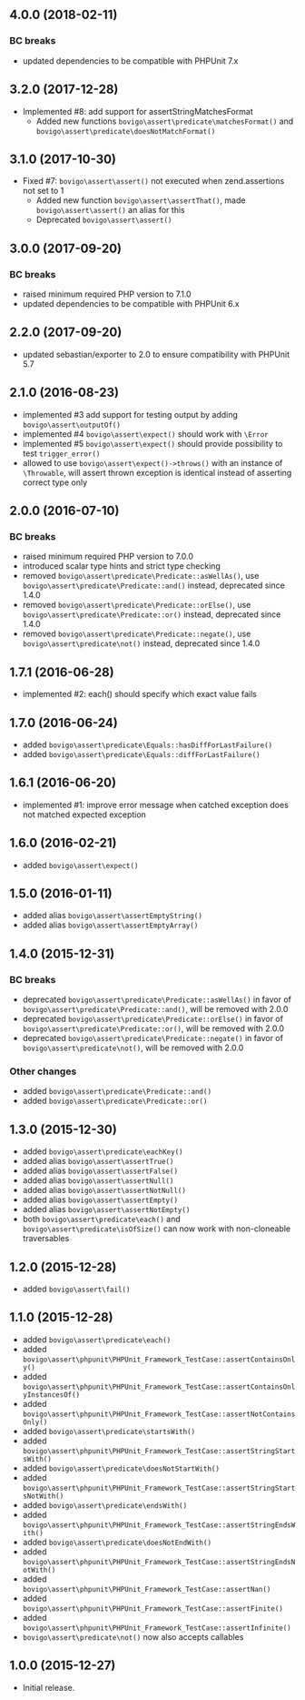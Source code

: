 4.0.0 (2018-02-11)
------------------

### BC breaks

  * updated dependencies to be compatible with PHPUnit 7.x


3.2.0 (2017-12-28)
------------------

  * Implemented #8: add support for assertStringMatchesFormat
    * Added new functions `bovigo\assert\predicate\matchesFormat()` and `bovigo\assert\predicate\doesNotMatchFormat()`


3.1.0 (2017-10-30)
------------------

  * Fixed #7: `bovigo\assert\assert()` not executed when zend.assertions not set to 1
    * Added new function `bovigo\assert\assertThat()`, made `bovigo\assert\assert()` an alias for this
    * Deprecated `bovigo\assert\assert()`


3.0.0 (2017-09-20)
------------------

### BC breaks

  * raised minimum required PHP version to 7.1.0
  * updated dependencies to be compatible with PHPUnit 6.x


2.2.0 (2017-09-20)
------------------

  * updated sebastian/exporter to 2.0 to ensure compatibility with PHPUnit 5.7


2.1.0 (2016-08-23)
------------------

  * implemented #3 add support for testing output by adding `bovigo\assert\outputOf()`
  * implemented #4 `bovigo\assert\expect()` should work with `\Error`
  * implemented #5 `bovigo\assert\expect()` should provide possibility to test `trigger_error()`
  * allowed to use `bovigo\assert\expect()->throws()` with an instance of `\Throwable`, will assert thrown exception is identical instead of asserting correct type only


2.0.0 (2016-07-10)
------------------

### BC breaks

  * raised minimum required PHP version to 7.0.0
  * introduced scalar type hints and strict type checking
  * removed `bovigo\assert\predicate\Predicate::asWellAs()`, use `bovigo\assert\predicate\Predicate::and()` instead, deprecated since 1.4.0
  * removed `bovigo\assert\predicate\Predicate::orElse()`, use `bovigo\assert\predicate\Predicate::or()` instead, deprecated since 1.4.0
  * removed `bovigo\assert\predicate\Predicate::negate()`, use `bovigo\assert\predicate\not()` instead, deprecated since 1.4.0


1.7.1 (2016-06-28)
------------------

  * implemented #2: each() should specify which exact value fails


1.7.0 (2016-06-24)
------------------

  * added `bovigo\assert\predicate\Equals::hasDiffForLastFailure()`
  * added `bovigo\assert\predicate\Equals::diffForLastFailure()`


1.6.1 (2016-06-20)
------------------

  * implemented #1: improve error message when catched exception does not matched expected exception


1.6.0 (2016-02-21)
------------------

  * added `bovigo\assert\expect()`


1.5.0 (2016-01-11)
------------------

  * added alias `bovigo\assert\assertEmptyString()`
  * added alias `bovigo\assert\assertEmptyArray()`


1.4.0 (2015-12-31)
------------------

### BC breaks

  * deprecated `bovigo\assert\predicate\Predicate::asWellAs()` in favor of `bovigo\assert\predicate\Predicate::and()`, will be removed with 2.0.0
  * deprecated `bovigo\assert\predicate\Predicate::orElse()` in favor of `bovigo\assert\predicate\Predicate::or()`, will be removed with 2.0.0
  * deprecated `bovigo\assert\predicate\Predicate::negate()` in favor of `bovigo\assert\predicate\not()`, will be removed with 2.0.0


### Other changes

  * added `bovigo\assert\predicate\Predicate::and()`
  * added `bovigo\assert\predicate\Predicate::or()`


1.3.0 (2015-12-30)
------------------

  * added `bovigo\assert\predicate\eachKey()`
  * added alias `bovigo\assert\assertTrue()`
  * added alias `bovigo\assert\assertFalse()`
  * added alias `bovigo\assert\assertNull()`
  * added alias `bovigo\assert\assertNotNull()`
  * added alias `bovigo\assert\assertEmpty()`
  * added alias `bovigo\assert\assertNotEmpty()`
  * both `bovigo\assert\predicate\each()` and `bovigo\assert\predicate\isOfSize()` can now work with non-cloneable traversables


1.2.0 (2015-12-28)
------------------

  * added `bovigo\assert\fail()`


1.1.0 (2015-12-28)
------------------

  * added `bovigo\assert\predicate\each()`
  * added `bovigo\assert\phpunit\PHPUnit_Framework_TestCase::assertContainsOnly()`
  * added `bovigo\assert\phpunit\PHPUnit_Framework_TestCase::assertContainsOnlyInstancesOf()`
  * added `bovigo\assert\phpunit\PHPUnit_Framework_TestCase::assertNotContainsOnly()`
  * added `bovigo\assert\predicate\startsWith()`
  * added `bovigo\assert\phpunit\PHPUnit_Framework_TestCase::assertStringStartsWith()`
  * added `bovigo\assert\predicate\doesNotStartWith()`
  * added `bovigo\assert\phpunit\PHPUnit_Framework_TestCase::assertStringStartsNotWith()`
  * added `bovigo\assert\predicate\endsWith()`
  * added `bovigo\assert\phpunit\PHPUnit_Framework_TestCase::assertStringEndsWith()`
  * added `bovigo\assert\predicate\doesNotEndWith()`
  * added `bovigo\assert\phpunit\PHPUnit_Framework_TestCase::assertStringEndsNotWith()`
  * added `bovigo\assert\phpunit\PHPUnit_Framework_TestCase::assertNan()`
  * added `bovigo\assert\phpunit\PHPUnit_Framework_TestCase::assertFinite()`
  * added `bovigo\assert\phpunit\PHPUnit_Framework_TestCase::assertInfinite()`
  * `bovigo\assert\predicate\not()` now also accepts callables


1.0.0 (2015-12-27)
------------------

  * Initial release.
